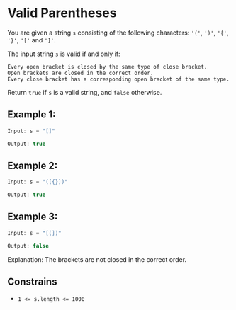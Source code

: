# Valid Parentheses

You are given a string `s` consisting of the following characters: `'('`, `')'`, `'{'`, `'}'`, `'['` and `']'`.

The input string `s` is valid if and only if:

    Every open bracket is closed by the same type of close bracket.
    Open brackets are closed in the correct order.
    Every close bracket has a corresponding open bracket of the same type.

Return `true` if `s` is a valid string, and `false` otherwise.

## Example 1:

```ts
Input: s = "[]"

Output: true
```

## Example 2:

```ts
Input: s = "([{}])"

Output: true
```

## Example 3:

```ts
Input: s = "[(])"

Output: false
```

Explanation: The brackets are not closed in the correct order.

## Constrains

- `1 <= s.length <= 1000`

